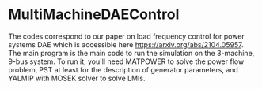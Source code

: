 # MultiMachineDAEControl
The codes correspond to our paper on load frequency control for power systems DAE which is accessible here https://arxiv.org/abs/2104.05957. The main program is the main code to run the simulation on the 3-machine, 9-bus system. To run it, you'll need MATPOWER to solve the power flow problem, PST at least for the description of generator parameters, and YALMIP with MOSEK solver to solve LMIs.
